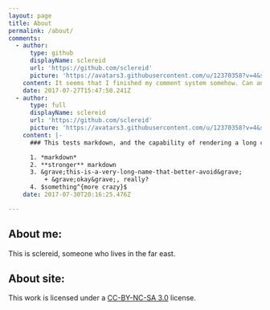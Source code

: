 ```yaml
---
layout: page
title: About
permalink: /about/
comments:
  - author:
      type: github
      displayName: sclereid
      url: 'https://github.com/sclereid'
      picture: 'https://avatars3.githubusercontent.com/u/12370358?v=4&s=73'
    content: It seems that I finished my comment system somehow. Can anyone see it?
    date: 2017-07-27T15:47:50.241Z
  - author:
      type: full
      displayName: sclereid
      url: 'https://github.com/sclereid'
      picture: 'https://avatars3.githubusercontent.com/u/12370358?v=4&s=73'
    content: |-
      ### This tests markdown, and the capability of rendering a long comment.

      1. *markdown*
      2. **stronger** markdown
      3. &grave;this-is-a-very-long-name-that-better-avoid&grave;
          + &grave;okay&grave;, really?
      4. $something^{more crazy}$
    date: 2017-07-30T20:16:25.476Z

---
```


About me:
-------------

This is sclereid, someone who lives in the far east.



About site:
-------------

This work is licensed under a <a href="https://creativecommons.org/licenses/by-\
nc-sa/3.0/">CC-BY-NC-SA 3.0</a> license.
